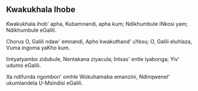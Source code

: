 ## Kwakukhala Ihobe

Kwakukhala ihob' apha, Kubamnandi, apha kum;
Ndikhumbule iNkosi yam; Ndikhumbule eGalili.

Chorus
O, Galili ndaw' emnandi, Apho kwakuthand' uYesu;
O, Galili eluhlaza, Vuma ingoma yaKho kum.

Iintyatyambo zidubule, Nentakana ziyacula;
Intsas' entle iyabonga; Yiv' udumo eGalili.

Xa ndifunda ngombon' omhle Wokuhamaba emanzini,
Ndinqwenel' ukumlandela U-Msindisi eGalili.

